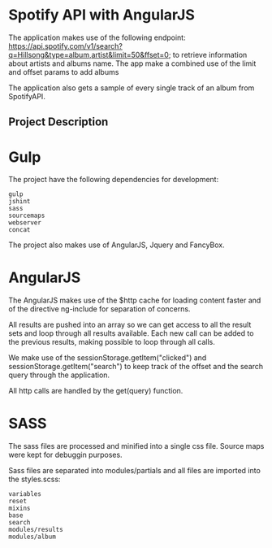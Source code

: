 # Spotify API with AngularJS

The application makes use of the following endpoint: https://api.spotify.com/v1/search?q=Hillsong&type=album,artist&limit=50&ffset=0; to retrieve information about artists and albums name. The app make a combined use of the limit and offset params to add albums

The application also gets a sample of every single track of an album from SpotifyAPI.


## Project Description


# Gulp

The project have the following dependencies for development:

	gulp
	jshint
	sass 
    sourcemaps 
    webserver 
	concat 

The project also makes use of AngularJS, Jquery and FancyBox.


# AngularJS

The AngularJS makes use of the $http cache for loading content faster and of the directive ng-include for separation of concerns.

All results are pushed into an array so we can get access to all the result sets and loop through all results available. Each new call can be added to the previous results, making possible to loop through all calls.

We make use of the sessionStorage.getItem("clicked") and sessionStorage.getItem("search") to keep track of the offset and the search query through the application.

All http calls are handled by the get(query) function.

# SASS

The sass files are processed and minified into a single css file. Source maps were kept for debuggin purposes. 

Sass files are separated into modules/partials and all files are imported into the styles.scss: 

	variables
	reset
	mixins
	base
	search
	modules/results
	modules/album